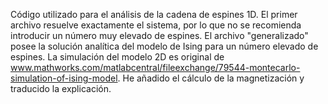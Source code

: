Código utilizado para el análisis de la cadena de espines 1D. El primer archivo resuelve exactamente el sistema, por lo que no se recomienda introducir un número muy elevado de espines. El archivo "generalizado" posee la solución analítica del modelo de Ising para un número elevado de espines.
La simulación del modelo 2D es original de www.mathworks.com/matlabcentral/fileexchange/79544-montecarlo-simulation-of-ising-model. He añadido el cálculo de la magnetización y traducido la explicación.
